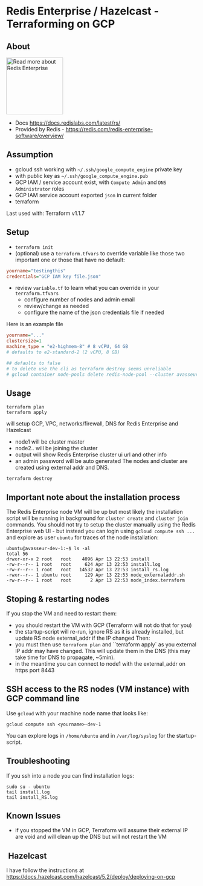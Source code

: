 # Redis Enterprise / Hazelcast - Terraforming on GCP

## About

<img width=150
    src="https://redislabs.com/wp-content/themes/wpx/assets/images/logo-redis.svg"
    alt="Read more about Redis Enterprise" />

- Docs <https://docs.redislabs.com/latest/rs/>
- Provided by Redis - <https://redis.com/redis-enterprise-software/overview/>

## Assumption

- gcloud ssh working with `~/.ssh/google_compute_engine` private key
- with public key as `~/.ssh/google_compute_engine.pub`
- GCP IAM / service account exist, with `Compute Admin` and `DNS Administrator` roles
- GCP IAM service account exported `json` in current folder
- terraform

Last used with: Terraform v1.1.7

## Setup

- `terraform init`
- (optional) use a `terraform.tfvars` to override variable like those two important one or those that have no default:

```ini
yourname="testingthis"
credentials="GCP IAM key file.json"
```

- review `variable.tf` to learn what you can override in your `terraform.tfvars`
  - configure number of nodes and admin email
  - review/change as needed
  - configure the name of the json credentials file if needed

Here is an example file

```ini
yourname="..."
clustersize=1
machine_type = "e2-highmem-8" # 8 vCPU, 64 GB
# defaults to e2-standard-2 (2 vCPU, 8 GB)

## defaults to false
# to delete use the cli as terraform destroy seems unreliable
# gcloud container node-pools delete redis-node-pool --cluster avasseur-dev-gke
```

## Usage

```shell
terraform plan
terraform apply
```

will setup GCP, VPC, networks/firewall, DNS for Redis Enterprise and Hazelcast

- node1 will be cluster master
- node2.. will be joining the cluster
- output will show Redis Enterprise cluster ui url and other info
- an admin password will be auto generated
The nodes and cluster are created using external addr and DNS.

```shell
terraform destroy
```

## Important note about the installation process

The Redis Enterprise node VM will be up but most likely the installation script will be running in background for `cluster create` and `cluster join` commands.
You should not try to setup the cluster manually using the Redis Enterprise web UI - but instead you can login using `gcloud compute ssh ...` and explore as user `ubuntu` for traces of the node installation:

```shell
ubuntu@avasseur-dev-1:~$ ls -al
total 56
drwxr-xr-x 2 root   root    4096 Apr 13 22:53 install
-rw-r--r-- 1 root   root     624 Apr 13 22:53 install.log
-rw-r--r-- 1 root   root   14532 Apr 13 22:53 install_rs.log
-rwxr--r-- 1 ubuntu root     129 Apr 13 22:53 node_externaladdr.sh
-rw-r--r-- 1 root   root       2 Apr 13 22:53 node_index.terraform
```

## Stoping & restarting nodes

If you stop the VM and need to restart them:

- you should restart the VM with GCP (Terraform will not do that for you)
- the startup-script will re-run, ignore RS as it is already installed, but update RS node external_addr if the IP changed
Then:
- you must then use `terraform plan` and ``terraform apply` as you external IP addr may have changed. This will update them in the DNS (this may take time for DNS to propagate, ~5min).
- in the meantime you can connect to node1 with the external_addr on https port 8443

## SSH access to the RS nodes (VM instance) with GCP command line

Use `gcloud` with your machine node name that looks like:

```shell
gcloud compute ssh <yourname>-dev-1
```

You can explore logs in `/home/ubuntu` and in `/var/log/syslog` for the startup-script.

## Troubleshooting

If you ssh into a node you can find installation logs:

```shell
sudo su - ubuntu
tail install.log
tail install_RS.log
```

## Known Issues

- if you stopped the VM in GCP, Terraform will assume their external IP are void and will clean up the DNS but will not restart the VM

##  Hazelcast

I have follow the instructions at <https://docs.hazelcast.com/hazelcast/5.2/deploy/deploying-on-gcp>
